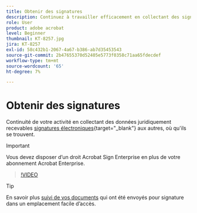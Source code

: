 ```yaml
---
title: Obtenir des signatures
description: Continuez à travailler efficacement en collectant des signatures électroniques juridiquement recevables, où que vous soyez
role: User
product: adobe acrobat
level: Beginner
thumbnail: KT-8257.jpg
jira: KT-8257
exl-id: 58c432b1-2067-4a67-b386-ab7d35453543
source-git-commit: 2b47655370d52405e5773f0358c71aa65fdecdef
workflow-type: tm+mt
source-wordcount: '65'
ht-degree: 7%

---
```


# Obtenir des signatures

Continuité de votre activité en collectant des données juridiquement recevables [signatures électroniques](https://www.adobe.com/fr/acrobat/online/request-signature.html){target="_blank"} aux autres, où qu&#39;ils se trouvent.

>[!IMPORTANT]
>
>Vous devez disposer d’un droit Acrobat Sign Enterprise en plus de votre abonnement Acrobat Enterprise.

>[!VIDEO](https://video.tv.adobe.com/v/338359?quality=12&learn=on&hidetitle=true)

>[!TIP]
>
>En savoir plus [suivi de vos documents](track.md) qui ont été envoyés pour signature dans un emplacement facile d’accès.
